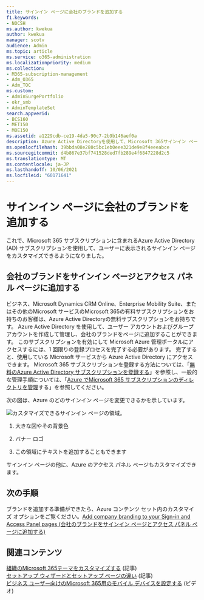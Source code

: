 ```yaml
---
title: サインイン ページに会社のブランドを追加する
f1.keywords:
- NOCSH
ms.author: kwekua
author: kwekua
manager: scotv
audience: Admin
ms.topic: article
ms.service: o365-administration
ms.localizationpriority: medium
ms.collection:
- M365-subscription-management
- Adm_O365
- Adm_TOC
ms.custom:
- AdminSurgePortfolio
- okr_smb
- AdminTemplateSet
search.appverid:
- BCS160
- MET150
- MOE150
ms.assetid: a1229cdb-ce19-4da5-90c7-2b9b146aef0a
description: Azure Active Directoryを使用して、Microsoft 365サインイン ページをカスタマイズします。 サインイン ページにイラスト、ロゴ、テキストを追加できます。
ms.openlocfilehash: 39bbda08e280c5bc1eb0eee321de9e8f4eeeabce
ms.sourcegitcommit: d4b867e37bf741528ded7fb289e4f6847228d2c5
ms.translationtype: MT
ms.contentlocale: ja-JP
ms.lasthandoff: 10/06/2021
ms.locfileid: "60171641"
---
```

# <a name="add-your-company-branding-to-the-sign-in-page"></a>サインイン ページに会社のブランドを追加する

 これで、Microsoft 365 サブスクリプションに含まれるAzure Active Directory (AD) サブスクリプションを使用して、ユーザーに表示されるサインイン ページをカスタマイズできるようになりました。 
  
## <a name="add-company-branding-to-your-sign-in-page-and-access-panel-pages"></a>会社のブランドをサインイン ページとアクセス パネル ページに追加する

ビジネス、Microsoft Dynamics CRM Online、Enterprise Mobility Suite、またはその他のMicrosoft サービスのMicrosoft 365の有料サブスクリプションをお持ちのお客様は、Azure Active Directoryの無料サブスクリプションをお持ちです。 Azure Active Directory を使用して、ユーザー アカウントおよびグループ アカウントを作成して管理し、会社のブランドをページに追加することができます。 このサブスクリプションを有効にして Microsoft Azure 管理ポータルにアクセスするには、1 回限りの登録プロセスを完了する必要があります。 完了すると、使用している Microsoft サービスから Azure Active Directory にアクセスできます。 Microsoft 365 サブスクリプションを登録する方法については、「[無料のAzure Active Directory サブスクリプションを登録する](../../compliance/use-your-free-azure-ad-subscription-in-office-365.md)」を参照し、一般的な管理手順については、「[Azure でMicrosoft 365 サブスクリプションのディレクトリを管理](/azure/active-directory/fundamentals/active-directory-how-subscriptions-associated-directory)する」を参照してください。 
  
次の図は、Azure のどのサインイン ページを変更できるかを示しています。
  
![カスタマイズできるサインイン ページの領域。](../../media/screenshotbranding.png)
  
1. 大きな図やその背景色
    
2. バナー ロゴ
    
3. この領域にテキストを追加することもできます
    
サインイン ページの他に、Azure のアクセス パネル ページもカスタマイズできます。
  
## <a name="next-steps"></a>次の手順

ブランドを追加する準備ができたら、Azure コンテンツ セット内のカスタマイズ オプションをご覧ください。[Add company branding to your Sign-in and Access Panel pages (会社のブランドをサインイン ページとアクセス パネル ページに追加する)](/azure/active-directory/fundamentals/customize-branding)

## <a name="related-content"></a>関連コンテンツ

[組織のMicrosoft 365テーマをカスタマイズする](customize-your-organization-theme.md) (記事)\
[セットアップ ウィザードとセットアップ ページの違い](o365-setup-wizard-and-setup-page.md) (記事)\
[ビジネス ユーザー向けのMicrosoft 365用のモバイル デバイスを設定する](../../business/set-up-mobile-devices.md) (ビデオ)